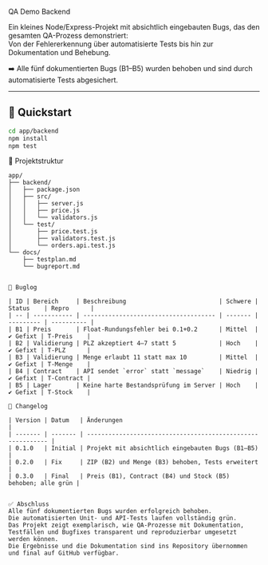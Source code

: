 QA Demo Backend

Ein kleines Node/Express-Projekt mit absichtlich eingebauten Bugs, das den gesamten QA-Prozess demonstriert:  
Von der Fehlererkennung über automatisierte Tests bis hin zur Dokumentation und Behebung.  

➡️ Alle fünf dokumentierten Bugs (B1–B5) wurden behoben und sind durch automatisierte Tests abgesichert.  

---

## 🚀 Quickstart

```bash
cd app/backend
npm install
npm test
```

📂 Projektstruktur 
```text
app/
├── backend/
│   ├── package.json
│   ├── src/
│   │   ├── server.js
│   │   ├── price.js
│   │   └── validators.js
│   └── test/
│       ├── price.test.js
│       ├── validators.test.js
│       └── orders.api.test.js
└── docs/
    ├── testplan.md
    └── bugreport.md


🐞 Buglog

| ID | Bereich     | Beschreibung                          | Schwere | Status    | Repro      |
| -- | ----------- | ------------------------------------- | ------- | --------- | ---------- |
| B1 | Preis       | Float-Rundungsfehler bei 0.1+0.2      | Mittel  | ✔️ Gefixt | T-Preis    |
| B2 | Validierung | PLZ akzeptiert 4–7 statt 5            | Hoch    | ✔️ Gefixt | T-PLZ      |
| B3 | Validierung | Menge erlaubt 11 statt max 10         | Mittel  | ✔️ Gefixt | T-Menge    |
| B4 | Contract    | API sendet `error` statt `message`    | Niedrig | ✔️ Gefixt | T-Contract |
| B5 | Lager       | Keine harte Bestandsprüfung im Server | Hoch    | ✔️ Gefixt | T-Stock    |

📜 Changelog 

| Version | Datum   | Änderungen                                                  |
| ------- | ------- | ----------------------------------------------------------- |
| 0.1.0   | Initial | Projekt mit absichtlich eingebauten Bugs (B1–B5)            |
| 0.2.0   | Fix     | ZIP (B2) und Menge (B3) behoben, Tests erweitert            |
| 0.3.0   | Final   | Preis (B1), Contract (B4) und Stock (B5) behoben; alle grün |


✅ Abschluss
Alle fünf dokumentierten Bugs wurden erfolgreich behoben.
Die automatisierten Unit- und API-Tests laufen vollständig grün.
Das Projekt zeigt exemplarisch, wie QA-Prozesse mit Dokumentation, Testfällen und Bugfixes transparent und reproduzierbar umgesetzt werden können.
Die Ergebnisse und die Dokumentation sind ins Repository übernommen und final auf GitHub verfügbar.